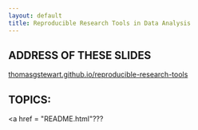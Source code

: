 ```yaml
---
layout: default
title: Reproducible Research Tools in Data Analysis
---
```


## ADDRESS OF THESE SLIDES

 [thomasgstewart.github.io/reproducible-research-tools](https://thomasgstewart.github.io/reproducible-research-tools)

## TOPICS:

<object class="mySlides" data="README.html"><a href = "README.html"???</a></object>
<object class="mySlides" data="page2.html"></object>
